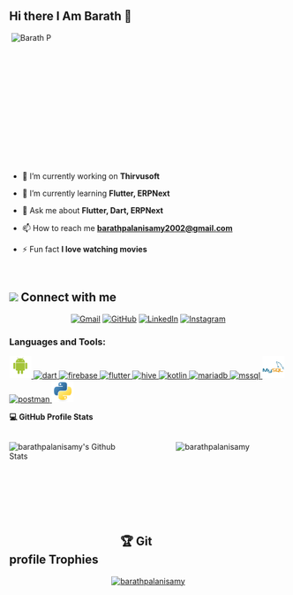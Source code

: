 ## Hi there I Am Barath 👋

<img src="https://miro.medium.com/max/700/1*zlmwtg3fog11YXcU_rvfWA.gif" alt="Barath P" width="500" height="250" align="right">

 - 🔭 I’m currently working on **Thirvusoft**

- 🌱 I’m currently learning **Flutter, ERPNext**

- 💬 Ask me about **Flutter, Dart, ERPNext**

- 📫 How to reach me **barathpalanisamy2002@gmail.com** 


- ⚡ Fun fact **I love watching movies** 

<br>

## <img src="https://media.giphy.com/media/iY8CRBdQXODJSCERIr/giphy.gif" width="30px"> Connect with me 
<p align="center"> 
 <a href="mailto:barathpalanisamy2002@gmail.com"><img img src="https://img.shields.io/badge/gmail-%23EA4335.svg?style=plastic&logo=gmail&logoColor=white" alt="Gmail"/></a> 
 <a href="https://github.com/barathpalanisamy"><img src="https://img.shields.io/badge/github-%23181717.svg?style=plastic&logo=github&logoColor=white" alt="GitHub"/></a> 
 <a href="https://www.linkedin.com/in/barath-p-0249a8196/"><img src="https://img.shields.io/badge/linkedin-%230A66C2.svg?style=plastic&logo=linkedin&logoColor=white" alt="LinkedIn"/></a> 
 <a href="https://www.instagram.com/___mr.barath___/"><img src="https://img.shields.io/badge/instagram-%23E4405F.svg?style=plastic&logo=instagram&logoColor=white" alt="Instagram"/></a> 
</p> 
  <h3 align="left">Languages and Tools:</h3>
<p align="left"> <a href="https://developer.android.com" target="_blank" rel="noreferrer"> <img src="https://raw.githubusercontent.com/devicons/devicon/master/icons/android/android-original-wordmark.svg" alt="android" width="40" height="40"/> </a> <a href="https://dart.dev" target="_blank" rel="noreferrer"> <img src="https://www.vectorlogo.zone/logos/dartlang/dartlang-icon.svg" alt="dart" width="40" height="40"/> </a> <a href="https://firebase.google.com/" target="_blank" rel="noreferrer"> <img src="https://www.vectorlogo.zone/logos/firebase/firebase-icon.svg" alt="firebase" width="40" height="40"/> </a> <a href="https://flutter.dev" target="_blank" rel="noreferrer"> <img src="https://www.vectorlogo.zone/logos/flutterio/flutterio-icon.svg" alt="flutter" width="40" height="40"/> </a> <a href="https://hive.apache.org/" target="_blank" rel="noreferrer"> <img src="https://www.vectorlogo.zone/logos/apache_hive/apache_hive-icon.svg" alt="hive" width="40" height="40"/> </a> <a href="https://kotlinlang.org" target="_blank" rel="noreferrer"> <img src="https://www.vectorlogo.zone/logos/kotlinlang/kotlinlang-icon.svg" alt="kotlin" width="40" height="40"/> </a> <a href="https://mariadb.org/" target="_blank" rel="noreferrer"> <img src="https://www.vectorlogo.zone/logos/mariadb/mariadb-icon.svg" alt="mariadb" width="40" height="40"/> </a> <a href="https://www.microsoft.com/en-us/sql-server" target="_blank" rel="noreferrer"> <img src="https://www.svgrepo.com/show/303229/microsoft-sql-server-logo.svg" alt="mssql" width="40" height="40"/> </a> <a href="https://www.mysql.com/" target="_blank" rel="noreferrer"> <img src="https://raw.githubusercontent.com/devicons/devicon/master/icons/mysql/mysql-original-wordmark.svg" alt="mysql" width="40" height="40"/> </a> <a href="https://postman.com" target="_blank" rel="noreferrer"> <img src="https://www.vectorlogo.zone/logos/getpostman/getpostman-icon.svg" alt="postman" width="40" height="40"/> </a> <a href="https://www.python.org" target="_blank" rel="noreferrer"> <img src="https://raw.githubusercontent.com/devicons/devicon/master/icons/python/python-original.svg" alt="python" width="40" height="40"/> </a> </p>
 

 
  <summary><b>💻 GitHub Profile Stats</b></summary> 
  <br> 
    <p> 
    <a href="https://github.com/barathpalanisamy/github-readme-stats"><img alt="barathpalanisamy's Github Stats" src="https://github-readme-stats.vercel.app/api?username=barathpalanisamy&show_icons=true&count_private=true&theme=algolia" height="192px" align="left" width="40%"/></a> 
   <img src="https://github-readme-stats.vercel.app/api/top-langs?username=barathpalanisamy&langs_count=10&show_icons=true&locale=en&layout=compact&theme=algolia" alt="barathpalanisamy" height="192px" align="right" width="40%"/> </p>
   <br>
   <br>
   <br>
   <br>
  <br> 
  <br>
   <br>
  <br> 
  
## :trophy: Git profile Trophies 
 
<p align="center"> <a href="https://github.com/ryo-ma/github-profile-trophy"><img src="https://github-profile-trophy.vercel.app/?username=barathpalanisamy&layout=compact&theme=algolia" alt="barathpalanisamy" /></a> </p> 



